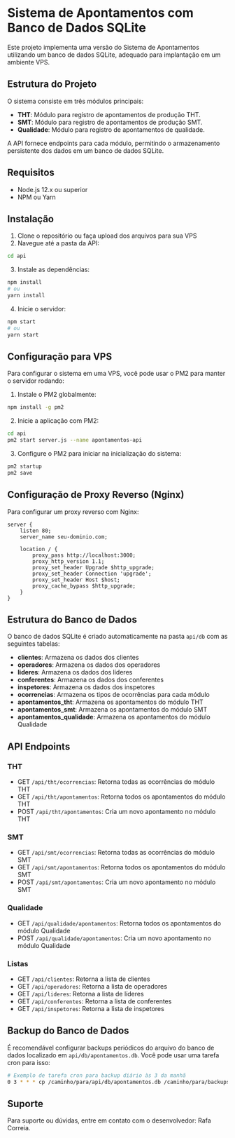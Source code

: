 # Sistema de Apontamentos com Banco de Dados SQLite

Este projeto implementa uma versão do Sistema de Apontamentos utilizando um banco de dados SQLite, adequado para implantação em um ambiente VPS.

## Estrutura do Projeto

O sistema consiste em três módulos principais:

- **THT**: Módulo para registro de apontamentos de produção THT.
- **SMT**: Módulo para registro de apontamentos de produção SMT.
- **Qualidade**: Módulo para registro de apontamentos de qualidade.

A API fornece endpoints para cada módulo, permitindo o armazenamento persistente dos dados em um banco de dados SQLite.

## Requisitos

- Node.js 12.x ou superior
- NPM ou Yarn

## Instalação

1. Clone o repositório ou faça upload dos arquivos para sua VPS
2. Navegue até a pasta da API:

```bash
cd api
```

3. Instale as dependências:

```bash
npm install
# ou
yarn install
```

4. Inicie o servidor:

```bash
npm start
# ou
yarn start
```

## Configuração para VPS

Para configurar o sistema em uma VPS, você pode usar o PM2 para manter o servidor rodando:

1. Instale o PM2 globalmente:

```bash
npm install -g pm2
```

2. Inicie a aplicação com PM2:

```bash
cd api
pm2 start server.js --name apontamentos-api
```

3. Configure o PM2 para iniciar na inicialização do sistema:

```bash
pm2 startup
pm2 save
```

## Configuração de Proxy Reverso (Nginx)

Para configurar um proxy reverso com Nginx:

```nginx
server {
    listen 80;
    server_name seu-dominio.com;

    location / {
        proxy_pass http://localhost:3000;
        proxy_http_version 1.1;
        proxy_set_header Upgrade $http_upgrade;
        proxy_set_header Connection 'upgrade';
        proxy_set_header Host $host;
        proxy_cache_bypass $http_upgrade;
    }
}
```

## Estrutura do Banco de Dados

O banco de dados SQLite é criado automaticamente na pasta `api/db` com as seguintes tabelas:

- **clientes**: Armazena os dados dos clientes
- **operadores**: Armazena os dados dos operadores
- **lideres**: Armazena os dados dos líderes
- **conferentes**: Armazena os dados dos conferentes
- **inspetores**: Armazena os dados dos inspetores
- **ocorrencias**: Armazena os tipos de ocorrências para cada módulo
- **apontamentos_tht**: Armazena os apontamentos do módulo THT
- **apontamentos_smt**: Armazena os apontamentos do módulo SMT
- **apontamentos_qualidade**: Armazena os apontamentos do módulo Qualidade

## API Endpoints

### THT
- GET `/api/tht/ocorrencias`: Retorna todas as ocorrências do módulo THT
- GET `/api/tht/apontamentos`: Retorna todos os apontamentos do módulo THT
- POST `/api/tht/apontamentos`: Cria um novo apontamento no módulo THT

### SMT
- GET `/api/smt/ocorrencias`: Retorna todas as ocorrências do módulo SMT
- GET `/api/smt/apontamentos`: Retorna todos os apontamentos do módulo SMT
- POST `/api/smt/apontamentos`: Cria um novo apontamento no módulo SMT

### Qualidade
- GET `/api/qualidade/apontamentos`: Retorna todos os apontamentos do módulo Qualidade
- POST `/api/qualidade/apontamentos`: Cria um novo apontamento no módulo Qualidade

### Listas
- GET `/api/clientes`: Retorna a lista de clientes
- GET `/api/operadores`: Retorna a lista de operadores
- GET `/api/lideres`: Retorna a lista de líderes
- GET `/api/conferentes`: Retorna a lista de conferentes
- GET `/api/inspetores`: Retorna a lista de inspetores

## Backup do Banco de Dados

É recomendável configurar backups periódicos do arquivo do banco de dados localizado em `api/db/apontamentos.db`. Você pode usar uma tarefa cron para isso:

```bash
# Exemplo de tarefa cron para backup diário às 3 da manhã
0 3 * * * cp /caminho/para/api/db/apontamentos.db /caminho/para/backups/apontamentos_$(date +\%Y\%m\%d).db
```

## Suporte

Para suporte ou dúvidas, entre em contato com o desenvolvedor: Rafa Correia. 